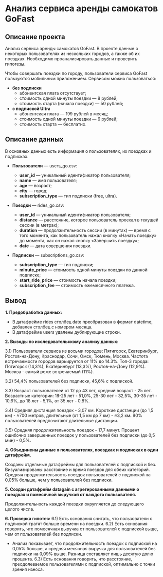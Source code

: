 # Анализ сервиса аренды самокатов GoFast
## Описание проекта
Анализ сервиса аренды самокатов GoFast. В проекте данные о некоторых пользователях из нескольких городов, а также об их поездках. Необходимо проанализировать данные и проверить гипотезы.

Чтобы совершать поездки по городу, пользователи сервиса GoFast пользуются мобильным приложением. Сервисом можно пользоваться:
- **без подписки**
    - абонентская плата отсутствует;
    - стоимость одной минуты поездки — 8 рублей;
    - стоимость старта (начала поездки) — 50 рублей;
- **с подпиской Ultra**
    - абонентская плата — 199 рублей в месяц;
    - стоимость одной минуты поездки — 6 рублей;
    - стоимость старта — бесплатно.

## Описание данных
В основных данных есть информация о пользователях, их поездках и подписках.
- **Пользователи** — users_go.csv:
    - **user_id** — уникальный идентификатор пользователя;
    - **name** — имя пользователя;
    - **age** — возраст;
    - **city** — город;
    - **subscription_type** — тип подписки (free, ultra).

- **Поездки** — rides_go.csv:
    - **user_id** — уникальный идентификатор пользователя;
    - **distance** — расстояние, которое пользователь проехал в текущей сессии (в метрах);
    - **duration** — продолжительность сессии (в минутах) — время с того момента, как пользователь нажал кнопку «Начать   поездку» до момента, как он нажал кнопку «Завершить поездку»;
    - **date** — дата совершения поездки.

- **Подписки** — subscriptions_go.csv:
    - **subscription_type** — тип подписки;
    - **minute_price** — стоимость одной минуты поездки по данной подписке;
    - **start_ride_price** — стоимость начала поездки;
    - **subscription_fee** — стоимость ежемесячного платежа.

## Вывод

**1. Предобработка данных:**
   
- В датафрейме rides столбец date преобразован в формат datetime, добавлен столбец с номером месяца.
- В датафрейме users удалены дублирующие строки.

**2. Выводы по исследовательскому анализу данных:**
   
3.1) Пользователи сервиса из восьми городов: Пятигорск, Екатеринбург, Ростов-на-Дону, Краснодар, Сочи, Омск, Тюмень, Москва. Частота встречаемости городов варьируется от 11% до 14.3%. Топ-3 города: Пятигорск (14,3%), Екатеринбург (13,3%), Ростов-на-Дону (12,9%). Москва - самый реже встречаемый (11%).

3.2) 54,4% пользователей без подписки, 45,6% с подпиской.

3.3) Возраст пользователей от 12 до 43 лет, средний возраст - 25 лет. Возрастные категории: 18-25 лет - 51,0%, 25-30 лет - 32,5%, 30-35 лет - 10,6%, до 18 лет - 5,1%, от 35 лет - 0,8%.

3.4) Средняя дистанция поездок - 3,07 км. Короткие дистанции (до 1,5 км) - ≈700 метров, длительные (от 1,5 км до 7 км) - ≈3,2 км. 90% пользователей предпочитают длительные дистанции.

3.5) Средняя продолжительность поездок - 17,7 минут. Процент ошибочно завершенных поездок у пользователей без подписки (до 0,5 мин) - 0,5%.

**4. Объединены данные о пользователях, поездках и подписках в один датафрейм.**

Созданы отдельные датафреймы для пользователей с подпиской и без. Визуализированы расстояние и время поездок для обеих категорий. Средняя продолжительность поездок пользователей с подпиской на 0,05% больше, чем у пользователей без подписки.

**5. Создан датафрейм datagain с агрегированными данными о поездках и помесячной выручкой от каждого пользователя.**

Продолжительность каждой поездки округляется до следующего целого числа.

**6. Проверка гипотез:**
6.1) Есть основания считать, что пользователи с подпиской тратят больше времени на поездки.
6.2) Есть основания говорить, что помесячная выручка от пользователей с подпиской выше, чем от пользователей без подписки.
- Анализ показывает, что продолжительность поездок с подпиской на 0,05% больше, а средняя месячная выручка для пользователей без подписки на 0,09% выше. Разница составляет лишь десятую долю процента.
6.3) Есть основания говорить, что расстояние, преодолеваемое пользователями с подпиской, оптимально с точки зрения износа.
